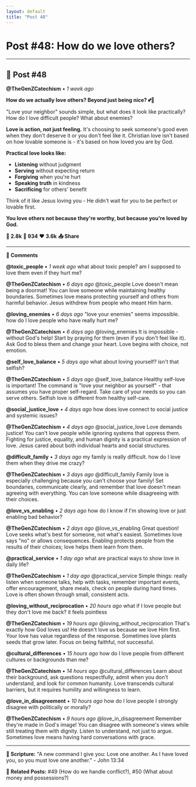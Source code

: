 ```yaml
---
layout: default
title: "Post 48"
---
```

# Post #48: How do we love others?

---

## 📱 Post #48

**@TheGenZCatechism** • *1 week ago*

**How do we actually love others? Beyond just being nice? 💕🤝**

"Love your neighbor" sounds simple, but what does it look like practically? How do I love difficult people? What about enemies?

**Love is action, not just feeling.** It's choosing to seek someone's good even when they don't deserve it or you don't feel like it. Christian love isn't based on how lovable someone is - it's based on how loved you are by God.

**Practical love looks like:**
- **Listening** without judgment
- **Serving** without expecting return
- **Forgiving** when you're hurt
- **Speaking truth** in kindness
- **Sacrificing** for others' benefit

Think of it like Jesus loving you - He didn't wait for you to be perfect or lovable first.

**You love others not because they're worthy, but because you're loved by God.**

**💭 2.8k** **🔄 934** **❤️ 3.6k** **📤 Share**

---

**💬 Comments**

**@toxic_people** • *1 week ago*
what about toxic people? am I supposed to love them even if they hurt me?

**@TheGenZCatechism** • *6 days ago*
@toxic_people Love doesn't mean being a doormat! You can love someone while maintaining healthy boundaries. Sometimes love means protecting yourself and others from harmful behavior. Jesus withdrew from people who meant Him harm.

**@loving_enemies** • *6 days ago*
"love your enemies" seems impossible. how do I love people who have really hurt me?

**@TheGenZCatechism** • *6 days ago*
@loving_enemies It is impossible - without God's help! Start by praying for them (even if you don't feel like it). Ask God to bless them and change your heart. Love begins with choice, not emotion.

**@self_love_balance** • *5 days ago*
what about loving yourself? isn't that selfish?

**@TheGenZCatechism** • *5 days ago*
@self_love_balance Healthy self-love is important! The command is "love your neighbor as yourself" - that assumes you have proper self-regard. Take care of your needs so you can serve others. Selfish love is different from healthy self-care.

**@social_justice_love** • *4 days ago*
how does love connect to social justice and systemic issues?

**@TheGenZCatechism** • *4 days ago*
@social_justice_love Love demands justice! You can't love people while ignoring systems that oppress them. Fighting for justice, equality, and human dignity is a practical expression of love. Jesus cared about both individual hearts and social structures.

**@difficult_family** • *3 days ago*
my family is really difficult. how do I love them when they drive me crazy?

**@TheGenZCatechism** • *3 days ago*
@difficult_family Family love is especially challenging because you can't choose your family! Set boundaries, communicate clearly, and remember that love doesn't mean agreeing with everything. You can love someone while disagreeing with their choices.

**@love_vs_enabling** • *2 days ago*
how do I know if I'm showing love or just enabling bad behavior?

**@TheGenZCatechism** • *2 days ago*
@love_vs_enabling Great question! Love seeks what's best for someone, not what's easiest. Sometimes love says "no" or allows consequences. Enabling protects people from the results of their choices; love helps them learn from them.

**@practical_service** • *1 day ago*
what are practical ways to show love in daily life?

**@TheGenZCatechism** • *1 day ago*
@practical_service Simple things: really listen when someone talks, help with tasks, remember important events, offer encouragement, share meals, check on people during hard times. Love is often shown through small, consistent acts.

**@loving_without_reciprocation** • *20 hours ago*
what if I love people but they don't love me back? it feels pointless

**@TheGenZCatechism** • *19 hours ago*
@loving_without_reciprocation That's exactly how God loves us! He doesn't love us because we love Him first. Your love has value regardless of the response. Sometimes love plants seeds that grow later. Focus on being faithful, not successful.

**@cultural_differences** • *15 hours ago*
how do I love people from different cultures or backgrounds than me?

**@TheGenZCatechism** • *14 hours ago*
@cultural_differences Learn about their background, ask questions respectfully, admit when you don't understand, and look for common humanity. Love transcends cultural barriers, but it requires humility and willingness to learn.

**@love_in_disagreement** • *10 hours ago*
how do I love people I strongly disagree with politically or morally?

**@TheGenZCatechism** • *9 hours ago*
@love_in_disagreement Remember they're made in God's image! You can disagree with someone's views while still treating them with dignity. Listen to understand, not just to argue. Sometimes love means having hard conversations with grace.

---

**📖 Scripture:** "A new command I give you: Love one another. As I have loved you, so you must love one another." - John 13:34

**🔗 Related Posts:** #49 (How do we handle conflict?), #50 (What about money and possessions?) 

